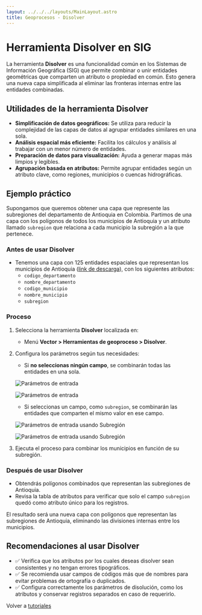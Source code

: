 ```yaml
---
layout: ../../../layouts/MainLayout.astro
title: Geoprocesos - Disolver
---
```

# Herramienta Disolver en SIG

La herramienta **Disolver** es una funcionalidad común en los Sistemas de Información Geográfica (SIG) que permite combinar o unir entidades geométricas que comparten un atributo o propiedad en común. Esto genera una nueva capa simplificada al eliminar las fronteras internas entre las entidades combinadas.

## Utilidades de la herramienta Disolver

- **Simplificación de datos geográficos:** Se utiliza para reducir la complejidad de las capas de datos al agrupar entidades similares en una sola.
- **Análisis espacial más eficiente:** Facilita los cálculos y análisis al trabajar con un menor número de entidades.
- **Preparación de datos para visualización:** Ayuda a generar mapas más limpios y legibles.
- **Agrupación basada en atributos:** Permite agrupar entidades según un atributo clave, como regiones, municipios o cuencas hidrográficas.

## Ejemplo práctico

Supongamos que queremos obtener una capa que represente las subregiones del departamento de Antioquia en Colombia. Partimos de una capa con los polígonos de todos los municipios de Antioquia y un atributo llamado `subregion` que relaciona a cada municipio la subregión a la que pertenece.

### Antes de usar Disolver
- Tenemos una capa con 125 entidades espaciales que representan los municipios de Antioquia (<a href="https://www.dropbox.com/scl/fi/1u8yfh2km8m9dt8aunbci/geodata-dissolve.gpkg?rlkey=gxbhwakqr8nst1n6vpusjh6of&dl=0" target="_blank">link de descarga</a>), con los siguientes atributos:
  - `codigo_departamento`
  - `nombre_departamento`
  - `codigo_municipio`
  - `nombre_municipio`
  - `subregion`

### Proceso

1. Selecciona la herramienta **Disolver** localizada en:
   - Menú **Vector > Herramientas de geoproceso > Disolver**.
2. Configura los parámetros según tus necesidades:
   - Si **no seleccionas ningún campo**, se combinarán todas las entidades en una sola.

   ![Parámetros de entrada](https://dl.dropboxusercontent.com/scl/fi/f1julw1uvmmrgqpdl75r5/dissolve-parameters-input0-selected.png?rlkey=l7b5litbdbdx9iafa1awrhrpf&dl=0)

   ![Parámetros de entrada](https://dl.dropboxusercontent.com/scl/fi/dhyhke1guzieib7wpmzdb/dissolve-parameters-input0-results.png?rlkey=5klgwwknht36hs7h6bt7z46ot&dl=0)
   
   - Si seleccionas un campo, como `subregion`, se combinarán las entidades que comparten el mismo valor en ese campo.

   ![Parámetros de entrada usando Subregión](https://dl.dropboxusercontent.com/scl/fi/zet8bwi1naiiwiq2dl1fy/dissolve-parameters-inputSubregion-selected.png?rlkey=ywzxawyta263a4yttti1ndnfc&dl=0)

   ![Parámetros de entrada usando Subregión](https://dl.dropboxusercontent.com/scl/fi/3zqmjvzdla2qg9b5evr1k/dissolve-parameters-inputSubregion-results.png?rlkey=jr7p47a4hblz7btujc4hlgni6&dl=0)

3. Ejecuta el proceso para combinar los municipios en función de su subregión.

### Después de usar Disolver
- Obtendrás polígonos combinados que representan las subregiones de Antioquia.
- Revisa la tabla de atributos para verificar que solo el campo `subregion` quedó como atributo único para los registros.

El resultado será una nueva capa con polígonos que representan las subregiones de Antioquia, eliminando las divisiones internas entre los municipios.

## Recomendaciones al usar Disolver

- ✅ Verifica que los atributos por los cuales deseas disolver sean consistentes y no tengan errores tipográficos.
- ✅ Se recomienda usar campos de códigos más que de nombres para evitar problemas de ortografía o duplicados.
- ✅ Configura correctamente los parámetros de disolución, como los atributos y conservar registros separados en caso de requerirlo.

Volver a [tutoriales](/tutoriales)
